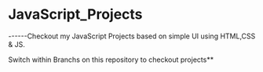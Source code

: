 # JavaScript_Projects

------Checkout my JavaScript Projects based on simple UI using HTML,CSS & JS.

Switch within Branchs on this repository to checkout projects**
